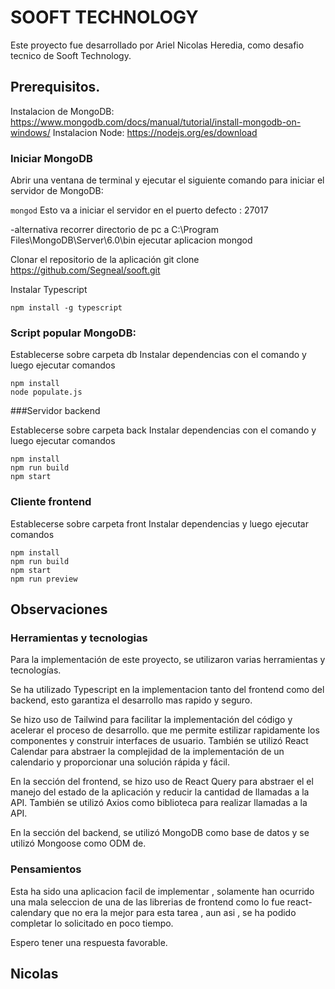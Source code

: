 # SOOFT TECHNOLOGY
 
Este proyecto fue desarrollado por Ariel Nicolas Heredia, como desafio tecnico de Sooft Technology.

## Prerequisitos.
Instalacion de MongoDB: https://www.mongodb.com/docs/manual/tutorial/install-mongodb-on-windows/
Instalacion Node: https://nodejs.org/es/download

### Iniciar MongoDB
Abrir una ventana de terminal y ejecutar el siguiente comando para iniciar el servidor de MongoDB:

```mongod```
Esto va a iniciar el servidor en el puerto defecto : 27017

-alternativa
recorrer directorio de pc a C:\Program Files\MongoDB\Server\6.0\bin
ejecutar aplicacion mongod

Clonar el repositorio de la aplicación
git clone https://github.com/Segneal/sooft.git

Instalar Typescript
```
npm install -g typescript
```

### Script popular MongoDB:
Establecerse sobre carpeta db
Instalar dependencias con el comando y luego ejecutar comandos 
```
npm install
node populate.js
```
###Servidor backend

Establecerse sobre carpeta back
Instalar dependencias con el comando y luego ejecutar comandos


```
npm install
npm run build
npm start
```

### Cliente frontend
Establecerse sobre carpeta front
Instalar dependencias y luego ejecutar comandos
```
npm install
npm run build
npm start
npm run preview
```

## Observaciones

### Herramientas y tecnologias
Para la implementación de este proyecto, se utilizaron varias herramientas y tecnologías. 

Se ha utilizado Typescript en la implementacion tanto del frontend como del backend, esto garantiza el desarrollo mas rapido y seguro.

Se hizo uso de Tailwind para facilitar la implementación del código y acelerar el proceso de desarrollo. que me permite estilizar rapidamente los componentes y construir interfaces de usuario. También se utilizó React Calendar para abstraer la complejidad de la implementación de un calendario y proporcionar una solución rápida y fácil.

En la sección del frontend, se hizo uso de React Query para abstraer el el manejo del estado de la aplicación y reducir la cantidad de llamadas a la API. También se utilizó Axios como biblioteca para realizar llamadas a la API.

En la sección del backend, se utilizó MongoDB como base de datos y se utilizó Mongoose como ODM de. 


### Pensamientos
Esta ha sido una aplicacion facil de implementar , solamente han ocurrido una mala seleccion de una de las librerias de frontend como lo fue react-calendary que no era la mejor para esta tarea , aun asi , se ha podido completar lo solicitado en poco tiempo.

Espero tener una respuesta favorable.


## Nicolas
